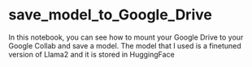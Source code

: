 # save_model_to_Google_Drive
In this notebook, you can see how to mount your Google Drive to your Google Collab and save a model. The model that I used is a finetuned version of Llama2 and it is stored in HuggingFace
